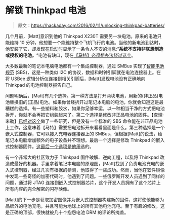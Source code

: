 # 解锁 Thinkpad 电池

> 原文：<https://hackaday.com/2016/02/11/unlocking-thinkpad-batteries/>

几个月前，[Matt]意识到他的 Thinkpad X230T 需要另一块电池。原来的电池只能维持 10 分钟，他想要一个能维持整个飞机飞行的电池。当他的新电池到达时，他安装了它，却发现在启动时显示了一条令人不安的消息:“**系统不支持非联想制造或授权的电池。**“电池有缺口，现在[【马特】必须想办法绕过这个](http://www.zmatt.net/unlocking-my-lenovo-laptop-part-1/)。

大多数最新的笔记本电脑电池都有一个集成控制器，通过 SMBus 实现了[智能电池规范](http://sbs-forum.org/specs/sbdat110.pdf) (SBS)，这是一种类似 I2C 的协议，数据和时钟引脚就在电池连接器上。在将 USBee 逻辑分析仪连接到相关引脚后，[Matt]发现电池没有正确地向 Thinkpad 的电池控制器报告自己。

问题明确后，[Matt]有几个选择。第一种方法是打开两块电池，用新的(非正品)电池替换旧的(正品)电池。如果你曾经拆开过笔记本电脑的电池，你就会知道这是最糟糕的选择。有一些塑料和胶水，如果你足够幸运，以一种相当干净的方式把电池拆开，你就不会再把它组装起来了。第二个选择是修改非正品电池的固件。【查理·米勒】[已经对这个](https://media.blackhat.com/bh-us-11/Miller/BH_US_11_Miller_Battery_Firmware_Public_WP.pdf)做了一些研究，但是没有一个标准的 SBS 命令能在非正品电池上工作，这意味着【马特】需要把电池拆开来看看里面是什么。第三种选择是一个嵌入式控制器，它可以接入充电器连接器上的 SMBus，但根据[Matt]的说法，给笔记本电脑增加额外的电子设备并不理想。最后一个选择是修改 Thinkpad 的嵌入式控制器固件。[这最后一个选项是他用](http://www.zmatt.net/unlocking-my-lenovo-laptop-part-2/)选的。

有一个非常大的社区致力于 Thinkpad 固件破解、逆向工程，以及将 Thinkpad 改造成最好的机器。手里拿着笔记本电脑的原理图，[Matt]找到了负责电池充电的嵌入式控制器，经过几次有根据的猜测，他取得了一些成功。然而，当他在软件镜像中发现一些奇怪的加密代码时，他遇到了问题。一些俄罗斯开发人员遇到了同样的问题，通过将 JTAG 连接到嵌入式控制器芯片，这个开发人员拥有了这个芯片上所有内容的完全解密的闪存映像。

[Matt]的下一步是获取加密图像并为嵌入式控制器构建新的固件，这将使他能够为品牌外的电池充电，并且可能为地球上的所有其他电池充电。至于有趣的修改，这是正确的顶部，很快就被几十个抱怨电池 DRM 的评论所掩盖。